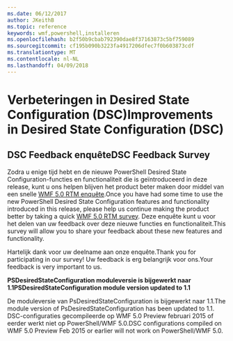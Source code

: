 ```yaml
---
ms.date: 06/12/2017
author: JKeithB
ms.topic: reference
keywords: wmf,powershell,installeren
ms.openlocfilehash: b2f50b9cbab792390dae8f37163873c5bf759089
ms.sourcegitcommit: cf195b090b3223fa4917206dfec7f0b603873cdf
ms.translationtype: MT
ms.contentlocale: nl-NL
ms.lasthandoff: 04/09/2018
---
```

# <a name="improvements-in-desired-state-configuration-dsc"></a><span data-ttu-id="f9729-102">Verbeteringen in Desired State Configuration (DSC)</span><span class="sxs-lookup"><span data-stu-id="f9729-102">Improvements in Desired State Configuration (DSC)</span></span>

## <a name="dsc-feedback-survey"></a><span data-ttu-id="f9729-103">DSC Feedback enquête</span><span class="sxs-lookup"><span data-stu-id="f9729-103">DSC Feedback Survey</span></span>

<span data-ttu-id="f9729-104">Zodra u enige tijd hebt en de nieuwe PowerShell Desired State Configuration-functies en functionaliteit die is geïntroduceerd in deze release, kunt u ons helpen blijven het product beter maken door middel van een snelle [WMF 5.0 RTM enquête](https://www.surveymonkey.com/r/SGLQM5W).</span><span class="sxs-lookup"><span data-stu-id="f9729-104">Once you have had some time to use the new PowerShell Desired State Configuration features and functionality introduced in this release, please help us continue making the product better by taking a quick [WMF 5.0 RTM survey](https://www.surveymonkey.com/r/SGLQM5W).</span></span> <span data-ttu-id="f9729-105">Deze enquête kunt u voor het delen van uw feedback over deze nieuwe functies en functionaliteit.</span><span class="sxs-lookup"><span data-stu-id="f9729-105">This survey will allow you to share your feedback about these new features and functionality.</span></span>

<span data-ttu-id="f9729-106">Hartelijk dank voor uw deelname aan onze enquête.</span><span class="sxs-lookup"><span data-stu-id="f9729-106">Thank you for participating in our survey!</span></span> <span data-ttu-id="f9729-107">Uw feedback is erg belangrijk voor ons.</span><span class="sxs-lookup"><span data-stu-id="f9729-107">Your feedback is very important to us.</span></span>

<span data-ttu-id="f9729-108">**PSDesiredStateConfiguration moduleversie is bijgewerkt naar 1.1**</span><span class="sxs-lookup"><span data-stu-id="f9729-108">**PSDesiredStateConfiguration module version updated to 1.1**</span></span>

<span data-ttu-id="f9729-109">De moduleversie van PsDesiredStateConfiguration is bijgewerkt naar 1.1.</span><span class="sxs-lookup"><span data-stu-id="f9729-109">The module version of PsDesiredStateConfiguration has been updated to 1.1.</span></span> <span data-ttu-id="f9729-110">DSC-configuraties gecompileerde op WMF 5.0 Preview februari 2015 of eerder werkt niet op PowerShell/WMF 5.0.</span><span class="sxs-lookup"><span data-stu-id="f9729-110">DSC configurations compiled on WMF 5.0 Preview Feb 2015 or earlier will not work on PowerShell/WMF 5.0.</span></span>